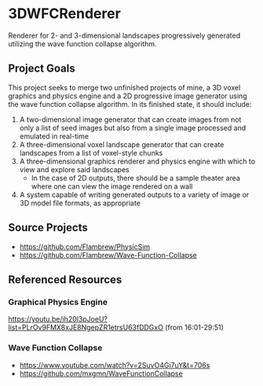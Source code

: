 # 3DWFCRenderer
Renderer for 2- and 3-dimensional landscapes progressively generated utilizing the wave function collapse algorithm.

## Project Goals
This project seeks to merge two unfinished projects of mine, a 3D voxel graphics and physics engine and a 2D progressive image generator using the wave function collapse algorithm.
In its finished state, it should include:
1. A two-dimensional image generator that can create images from not only a list of seed images but also from a single image processed and emulated in real-time
2. A three-dimensional voxel landscape generator that can create landscapes from a list of voxel-style chunks
3. A three-dimensional graphics renderer and physics engine with which to view and explore said landscapes
    - In the case of 2D outputs, there should be a sample theater area where one can view the image rendered on a wall
4. A system capable of writing generated outputs to a variety of image or 3D model file formats, as appropriate

## Source Projects
- https://github.com/Flambrew/PhysicSim
- https://github.com/Flambrew/Wave-Function-Collapse

## Referenced Resources
### Graphical Physics Engine
https://youtu.be/ih20l3pJoeU?list=PLrOv9FMX8xJE8NgepZR1etrsU63fDDGxO (from 16:01-29:51)
### Wave Function Collapse
- https://www.youtube.com/watch?v=2SuvO4Gi7uY&t=706s
- https://github.com/mxgmn/WaveFunctionCollapse
